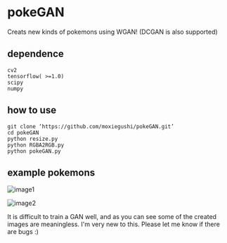 # pokeGAN
Creats new kinds of pokemons using WGAN! (DCGAN is also supported)
## dependence
```
cv2
tensorflow( >=1.0)
scipy
numpy
```
## how to use
```
git clone ‘https://github.com/moxiegushi/pokeGAN.git’
cd pokeGAN
python resize.py
python RGBA2RGB.py
python pokeGAN.py
```
## example pokemons
![image1](https://github.com/moxiegushi/pokeGAN/raw/master/images/Notes_1500532347861.jpeg)

![image2](https://github.com/moxiegushi/pokeGAN/raw/master/images/Notes_1500532371830.jpeg)

It is difficult to train a GAN well, and as you can see some of the created images are meaningless.
I'm very new to this. Please let me know if there are bugs :)
